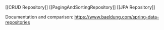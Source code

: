 [[CRUD Repository]]
[[PagingAndSortingRepository]]
[[JPA Repository]]

Documentation and comparison: https://www.baeldung.com/spring-data-repositories
